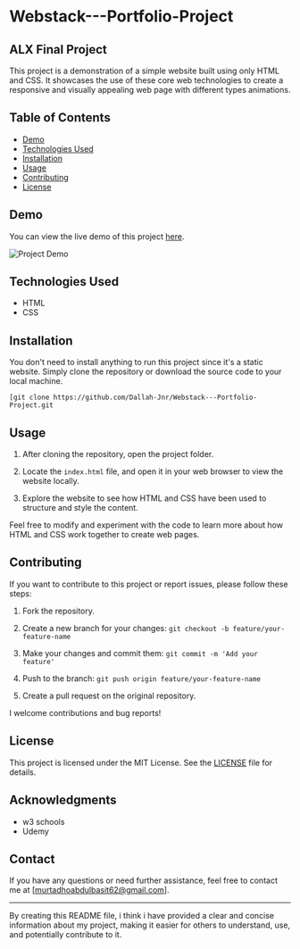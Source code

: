 
# Webstack---Portfolio-Project

## ALX Final Project

This project is a demonstration of a simple website built using only HTML and CSS. It showcases the use of these core web technologies to create a responsive and visually appealing web page with different types animations.

## Table of Contents

- [Demo](#demo)
- [Technologies Used](#technologies-used)
- [Installation](#installation)
- [Usage](#usage)
- [Contributing](#contributing)
- [License](#license)

## Demo

You can view the live demo of this project [here](https://drive.google.com/file/d/1-6bs8NUg4y9F5ptma2FlaaDCMcqXUZXM/view?usp=sharing).

![Project Demo](https://drive.google.com/file/d/1-6bs8NUg4y9F5ptma2FlaaDCMcqXUZXM/view?usp=sharing)

## Technologies Used

- HTML
- CSS

## Installation

You don't need to install anything to run this project since it's a static website. Simply clone the repository or download the source code to your local machine.

```shell
[git clone https://github.com/Dallah-Jnr/Webstack---Portfolio-Project.git
```

## Usage

1. After cloning the repository, open the project folder.

2. Locate the `index.html` file, and open it in your web browser to view the website locally.

3. Explore the website to see how HTML and CSS have been used to structure and style the content.

Feel free to modify and experiment with the code to learn more about how HTML and CSS work together to create web pages.

## Contributing

If you want to contribute to this project or report issues, please follow these steps:

1. Fork the repository.

2. Create a new branch for your changes: `git checkout -b feature/your-feature-name`

3. Make your changes and commit them: `git commit -m 'Add your feature'`

4. Push to the branch: `git push origin feature/your-feature-name`

5. Create a pull request on the original repository.

I welcome contributions and bug reports!

## License

This project is licensed under the MIT License. See the [LICENSE](LICENSE) file for details.

## Acknowledgments

- w3 schools
- Udemy 

## Contact

If you have any questions or need further assistance, feel free to contact me at [murtadhoabdulbasit62@gmail.com].

---

By creating this README file, i think i have provided a clear and concise information about my project, making it easier for others to understand, use, and potentially contribute to it.
